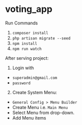 # voting_app

Run Commands

1. `composer install`
2. `php artisan migrate --seed`
3. `npm install`
4. `npm run watch`

After serving project:

1. Login with

-   `superadmin@gmail.com`
-   `password`

2. Create System Menu:

-   `General Config > Menu Builder`
-   Create Menu i.e. `Main Menu`
-   Select Menu from drop-down.
-   Add Menu items
